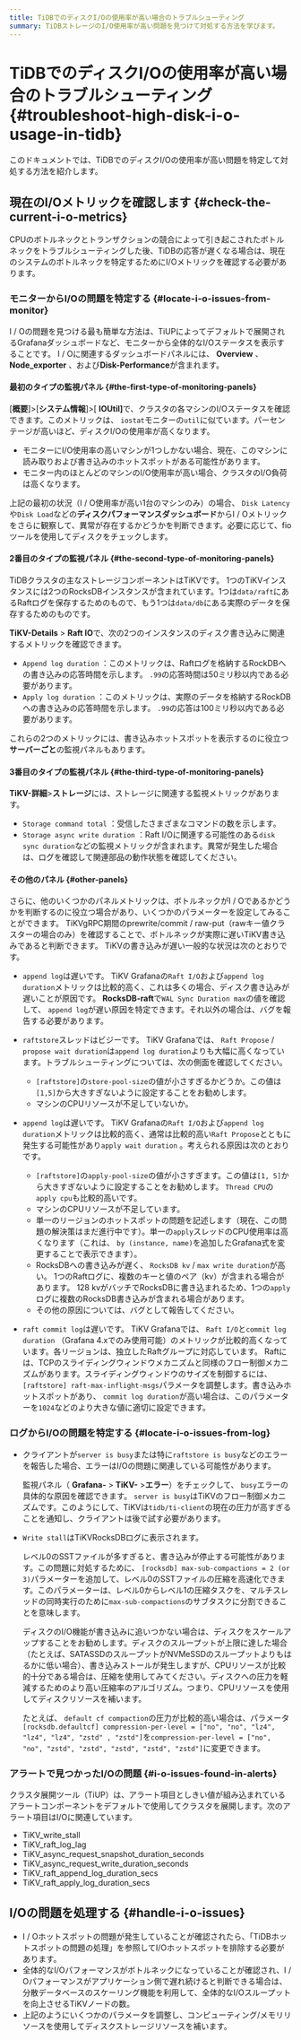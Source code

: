 ```yaml
---
title: TiDBでのディスクI/Oの使用率が高い場合のトラブルシューティング
summary: TiDBストレージのI/O使用率が高い問題を見つけて対処する方法を学びます。
---
```


# TiDBでのディスクI/Oの使用率が高い場合のトラブルシューティング {#troubleshoot-high-disk-i-o-usage-in-tidb}

このドキュメントでは、TiDBでのディスクI/Oの使用率が高い問題を特定して対処する方法を紹介します。

## 現在のI/Oメトリックを確認します {#check-the-current-i-o-metrics}

CPUのボトルネックとトランザクションの競合によって引き起こされたボトルネックをトラブルシューティングした後、TiDBの応答が遅くなる場合は、現在のシステムのボトルネックを特定するためにI/Oメトリックを確認する必要があります。

### モニターからI/Oの問題を特定する {#locate-i-o-issues-from-monitor}

I / Oの問題を見つける最も簡単な方法は、TiUPによってデフォルトで展開されるGrafanaダッシュボードなど、モニターから全体的なI/Oステータスを表示することです。 I / Oに関連するダッシュボードパネルには、 **Overview** 、 <strong>Node_exporter</strong> 、および<strong>Disk-Performance</strong>が含まれます。

#### 最初のタイプの監視パネル {#the-first-type-of-monitoring-panels}

[**概要**]&gt;[<strong>システム情報</strong>]&gt;[ <strong>IOUtil]</strong>で、クラスタの各マシンのI/Oステータスを確認できます。このメトリックは、 `iostat`モニターの`util`に似ています。パーセンテージが高いほど、ディスクI/Oの使用率が高くなります。

-   モニターにI/O使用率の高いマシンが1つしかない場合、現在、このマシンに読み取りおよび書き込みのホットスポットがある可能性があります。
-   モニター内のほとんどのマシンのI/O使用率が高い場合、クラスタのI/O負荷は高くなります。

上記の最初の状況（I / O使用率が高い1台のマシンのみ）の場合、 `Disk Latency`や`Disk Load`などの**ディスクパフォーマンスダッシュボード**からI / Oメトリックをさらに観察して、異常が存在するかどうかを判断できます。必要に応じて、fioツールを使用してディスクをチェックします。

#### 2番目のタイプの監視パネル {#the-second-type-of-monitoring-panels}

TiDBクラスタの主なストレージコンポーネントはTiKVです。 1つのTiKVインスタンスには2つのRocksDBインスタンスが含まれています。1つは`data/raft`にあるRaftログを保存するためのもので、もう1つは`data/db`にある実際のデータを保存するためのものです。

**TiKV-Details** &gt; <strong>Raft IO</strong>で、次の2つのインスタンスのディスク書き込みに関連するメトリックを確認できます。

-   `Append log duration` ：このメトリックは、Raftログを格納するRockDBへの書き込みの応答時間を示します。 `.99`の応答時間は50ミリ秒以内である必要があります。
-   `Apply log duration` ：このメトリックは、実際のデータを格納するRockDBへの書き込みの応答時間を示します。 `.99`の応答は100ミリ秒以内である必要があります。

これらの2つのメトリックには、書き込みホットスポットを表示するのに役立つ**サーバーごと**の監視パネルもあります。

#### 3番目のタイプの監視パネル {#the-third-type-of-monitoring-panels}

**TiKV-詳細**&gt;<strong>ストレージ</strong>には、ストレージに関連する監視メトリックがあります。

-   `Storage command total` ：受信したさまざまなコマンドの数を示します。
-   `Storage async write duration` ：Raft I/Oに関連する可能性のある`disk sync duration`などの監視メトリックが含まれます。異常が発生した場合は、ログを確認して関連部品の動作状態を確認してください。

#### その他のパネル {#other-panels}

さらに、他のいくつかのパネルメトリックは、ボトルネックがI / Oであるかどうかを判断するのに役立つ場合があり、いくつかのパラメーターを設定してみることができます。 TiKVgRPC期間のprewrite/commit / raw-put（rawキー値クラスターの場合のみ）を確認することで、ボトルネックが実際に遅いTiKV書き込みであると判断できます。 TiKVの書き込みが遅い一般的な状況は次のとおりです。

-   `append log`は遅いです。 TiKV Grafanaの`Raft I/O`および`append log duration`メトリックは比較的高く、これは多くの場合、ディスク書き込みが遅いことが原因です。 **RocksDB-raft**で`WAL Sync Duration max`の値を確認して、 `append log`が遅い原因を特定できます。それ以外の場合は、バグを報告する必要があります。

-   `raftstore`スレッドはビジーです。 TiKV Grafanaでは、 `Raft Propose` / `propose wait duration`は`append log duration`よりも大幅に高くなっています。トラブルシューティングについては、次の側面を確認してください。

    -   `[raftstore]`の`store-pool-size`の値が小さすぎるかどうか。この値は`[1,5]`から大きすぎないように設定することをお勧めします。
    -   マシンのCPUリソースが不足していないか。

-   `append log`は遅いです。 TiKV Grafanaの`Raft I/O`および`append log duration`メトリックは比較的高く、通常は比較的高い`Raft Propose`とともに発生する可能性があり`apply wait duration` 。考えられる原因は次のとおりです。

    -   `[raftstore]`の`apply-pool-size`の値が小さすぎます。この値は`[1, 5]`から大きすぎないように設定することをお勧めします。 `Thread CPU`の`apply cpu`も比較的高いです。
    -   マシンのCPUリソースが不足しています。
    -   単一のリージョンのホットスポットの問題を記述します（現在、この問題の解決策はまだ進行中です）。単一の`apply`スレッドのCPU使用率は高くなります（これは、 `by (instance, name)`を追加したGrafana式を変更することで表示できます）。
    -   RocksDBへの書き込みが遅く、 `RocksDB kv` / `max write duration`が高い。 1つのRaftログに、複数のキーと値のペア（kv）が含まれる場合があります。 128 kvがバッチでRocksDBに書き込まれるため、1つの`apply`ログに複数のRocksDB書き込みが含まれる場合があります。
    -   その他の原因については、バグとして報告してください。

-   `raft commit log`は遅いです。 TiKV Grafanaでは、 `Raft I/O`と`commit log duration` （Grafana 4.xでのみ使用可能）のメトリックが比較的高くなっています。各リージョンは、独立したRaftグループに対応しています。 Raftには、TCPのスライディングウィンドウメカニズムと同様のフロー制御メカニズムがあります。スライディングウィンドウのサイズを制御するには、 `[raftstore] raft-max-inflight-msgs`パラメータを調整します。書き込みホットスポットがあり、 `commit log duration`が高い場合は、このパラメーターを`1024`などのより大きな値に適切に設定できます。

### ログからI/Oの問題を特定する {#locate-i-o-issues-from-log}

-   クライアントが`server is busy`または特に`raftstore is busy`などのエラーを報告した場合、エラーはI/Oの問題に関連している可能性があります。

    監視パネル（ **Grafana-** &gt; <strong>TiKV-</strong> &gt;<strong>エラー</strong>）をチェックして、 `busy`エラーの具体的な原因を確認できます。 `server is busy`はTiKVのフロー制御メカニズムです。このようにして、TiKVは`tidb/ti-client`の現在の圧力が高すぎることを通知し、クライアントは後で試す必要があります。

-   `Write stall`はTiKVRocksDBログに表示されます。

    レベル0のSSTファイルが多すぎると、書き込みが停止する可能性があります。この問題に対処するために、 `[rocksdb] max-sub-compactions = 2 (or 3)`パラメーターを追加して、レベル0のSSTファイルの圧縮を高速化できます。このパラメーターは、レベル0からレベル1の圧縮タスクを、マルチスレッドの同時実行のために`max-sub-compactions`のサブタスクに分割できることを意味します。

    ディスクのI/O機能が書き込みに追いつかない場合は、ディスクをスケールアップすることをお勧めします。ディスクのスループットが上限に達した場合（たとえば、SATASSDのスループットがNVMeSSDのスループットよりもはるかに低い場合）、書き込みストールが発生しますが、CPUリソースが比較的十分である場合は、圧縮を使用してみてください。ディスクへの圧力を軽減するためのより高い圧縮率のアルゴリズム。つまり、CPUリソースを使用してディスクリソースを補います。

    たとえば、 `default cf compaction`の圧力が比較的高い場合は、パラメータ`[rocksdb.defaultcf] compression-per-level = ["no", "no", "lz4", "lz4", "lz4", "zstd" , "zstd"]`を`compression-per-level = ["no", "no", "zstd", "zstd", "zstd", "zstd", "zstd"]`に変更できます。

### アラートで見つかったI/Oの問題 {#i-o-issues-found-in-alerts}

クラスタ展開ツール（TiUP）は、アラート項目としきい値が組み込まれているアラートコンポーネントをデフォルトで使用してクラスタを展開します。次のアラート項目はI/Oに関連しています。

-   TiKV_write_stall
-   TiKV_raft_log_lag
-   TiKV_async_request_snapshot_duration_seconds
-   TiKV_async_request_write_duration_seconds
-   TiKV_raft_append_log_duration_secs
-   TiKV_raft_apply_log_duration_secs

## I/Oの問題を処理する {#handle-i-o-issues}

-   I / Oホットスポットの問題が発生していることが確認されたら、「TiDBホットスポットの問題の処理」を参照してI/Oホットスポットを排除する必要があります。
-   全体的なI/Oパフォーマンスがボトルネックになっていることが確認され、I / Oパフォーマンスがアプリケーション側で遅れ続けると判断できる場合は、分散データベースのスケーリング機能を利用して、全体的なI/Oスループットを向上させるTiKVノードの数。
-   上記のようにいくつかのパラメータを調整し、コンピューティング/メモリリソースを使用してディスクストレージリソースを補います。
